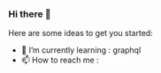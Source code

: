 ### Hi there 👋

Here are some ideas to get you started:

- 🌱 I’m currently learning : graphql
- 📫 How to reach me : <a href="https://in.linkedin.com/in/sumeet-darekar-07569a1b4" style="color: white;">linkedin</a>
